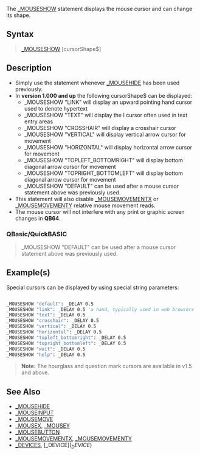 The [_MOUSESHOW](_MOUSESHOW) statement displays the mouse cursor and can change its shape.

## Syntax

> [_MOUSESHOW](_MOUSESHOW) [cursorShape$]

## Description

* Simply use the statement whenever [_MOUSEHIDE](_MOUSEHIDE) has been used previously.
* In **version 1.000 and up** the following cursorShape$ can be displayed:
  * _MOUSESHOW "LINK" will display an upward pointing hand cursor used to denote hypertext
  * _MOUSESHOW "TEXT" will display the I cursor often used in text entry areas 
  * _MOUSESHOW "CROSSHAIR" will display a crosshair cursor
  * _MOUSESHOW "VERTICAL" will display vertical arrow cursor for movement
  * _MOUSESHOW "HORIZONTAL" will display horizontal arrow cursor for movement
  * _MOUSESHOW "TOPLEFT_BOTTOMRIGHT" will display bottom diagonal arrow cursor for movement
  * _MOUSESHOW "TOPRIGHT_BOTTOMLEFT" will display bottom diagonal arrow cursor for movement
  * _MOUSESHOW "DEFAULT" can be used after a mouse cursor statement above was previously used.
* This statement will also disable [_MOUSEMOVEMENTX](_MOUSEMOVEMENTX) or [_MOUSEMOVEMENTY](_MOUSEMOVEMENTY) relative mouse movement reads.
* The mouse cursor will not interfere with any print or graphic screen changes in **QB64**.

### QBasic/QuickBASIC

> _MOUSESHOW "DEFAULT" can be used after a mouse cursor statement above was previously used.

## Example(s)

Special cursors can be displayed by using special string parameters:

```vb

_MOUSESHOW "default": _DELAY 0.5
_MOUSESHOW "link": _DELAY 0.5 'a hand, typically used in web browsers
_MOUSESHOW "text": _DELAY 0.5
_MOUSESHOW "crosshair": _DELAY 0.5
_MOUSESHOW "vertical": _DELAY 0.5
_MOUSESHOW "horizontal": _DELAY 0.5
_MOUSESHOW "topleft_bottomright": _DELAY 0.5
_MOUSESHOW "topright_bottomleft": _DELAY 0.5 
_MOUSESHOW "wait": _DELAY 0.5
_MOUSESHOW "help": _DELAY 0.5

```

> **Note:** The hourglass and question mark cursors are available in v1.5 and above.

## See Also

* [_MOUSEHIDE](_MOUSEHIDE)
* [_MOUSEINPUT](_MOUSEINPUT)
* [_MOUSEMOVE](_MOUSEMOVE)
* [_MOUSEX](_MOUSEX), [_MOUSEY](_MOUSEY)
* [_MOUSEBUTTON](_MOUSEBUTTON)
* [_MOUSEMOVEMENTX](_MOUSEMOVEMENTX), [_MOUSEMOVEMENTY](_MOUSEMOVEMENTY)
* [_DEVICES](_DEVICES), [_DEVICE$](_DEVICE$)

